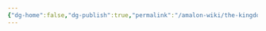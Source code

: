 ```yaml
---
{"dg-home":false,"dg-publish":true,"permalink":"/amalon-wiki/the-kingdoms/r-oth-vilgmeri/4-geography/","dgPassFrontmatter":true,"noteIcon":""}
---
```


